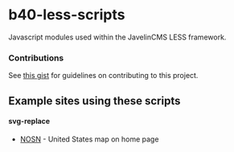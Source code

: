 # b40-less-scripts
Javascript modules used within the JavelinCMS LESS framework.


### Contributions
See [this gist](https://gist.github.com/mattmilburn/148f2cdb7dbcaa4616ea8ebdb666d9fd) for guidelines on contributing to this project.


## Example sites using these scripts

#### svg-replace
* [NOSN](http://www.nosn.info/) - United States map on home page
